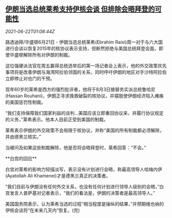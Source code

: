 <!--1624325462000-->
[伊朗当选总统莱希支持伊核会谈 但排除会晤拜登的可能性](https://cn.reuters.com/article/iran-new-presidents-0621-mon-idCNKCS2DY02J)
------

<div><i>2021-06-22T01:08:44Z</i></div><p>路透迪拜/华盛顿6月21日 - 伊朗当选总统莱希(Ebrahim Raisi)周一对于与六大国进行会谈以恢复2015年的核协议表示支持，但断然拒绝与美国总统拜登会面，即使华盛顿解除所有对伊朗的制裁。</p><p>这位强硬派法官在周五赢得总统选举后的第一场记者会上表示，他的外交政策优先事项将是改善伊朗与海湾阿拉伯邻国的关系，同时呼吁伊朗的地区对手沙特阿拉伯立即停止对也门的干预。</p><p>现年60岁的莱希是西方的强烈批评者，他将于8月3日接替务实派总统鲁哈尼(Hassan Rouhani)，伊朗正寻求挽救破裂的核协议，并摆脱使伊朗经济陷入瘫痪的美国惩罚性制裁。</p><p>“我们支持保障我们国家利益的谈判...美国应该立即重回协议来，并履行协议规定的义务，”莱希表示。他本人目前正受到美国的制裁。</p><p>莱希表示伊朗的外交政策不会局限于核协议，并称“美国的所有制裁都必须解除，并由德黑兰核实。”</p><p>当被问及如果这些制裁解除，他是否将会晤拜登时，莱希回答：“不会。”</p><p>**白宫的回应**</p><p>白宫对莱希的影响力轻描淡写，表示没有计划进行会晤，称最高领导人哈梅内伊(Ayatollah Ali Khamenei)才是德黑兰真正的决策者。</p><p>“我们目前与伊朗没有任何外交关系，也没有任何计划进行领导人级别的会晤，”白宫发言人普萨基对记者表示，“我们的看法是，伊朗的决策者是最高领导人。”</p><p>美国国务院表示，认为莱希当选的过程“相当程度是操纵的结果，”并预期维也纳的伊核会谈将“在未来几天内”恢复。(完)</p>
